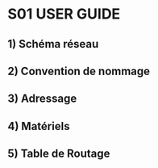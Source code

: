 # S01 USER GUIDE
## 1) Schéma réseau
## 2) Convention de nommage
## 3) Adressage
## 4) Matériels
## 5) Table de Routage
